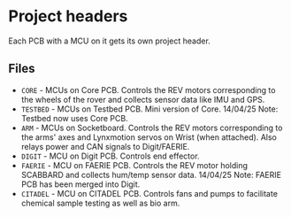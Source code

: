 # Project headers

Each PCB with a MCU on it gets its own project header.

## Files

* `CORE` - MCUs on Core PCB. Controls the REV motors corresponding to
the wheels of the rover and collects sensor data like IMU and GPS.
* `TESTBED` - MCUs on Testbed PCB. Mini version of Core. 14/04/25 Note: Testbed now uses Core PCB.
* `ARM` - MCUs on Socketboard. Controls the REV motors corresponding to
the arms' axes and Lynxmotion servos on Wrist (when attached).
Also relays power and CAN signals to Digit/FAERIE.
* `DIGIT` - MCU on Digit PCB. Controls end effector.
* `FAERIE` - MCU on FAERIE PCB. Controls the REV motor holding SCABBARD
and collects hum/temp sensor data. 14/04/25 Note: FAERIE PCB has been merged into Digit.
* `CITADEL` - MCU on CITADEL PCB. Controls fans and pumps to facilitate
chemical sample testing as well as bio arm.
